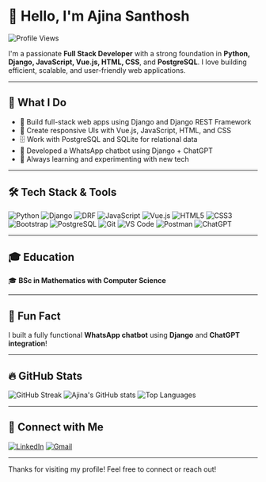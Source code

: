 # 👋 Hello, I'm Ajina Santhosh

![Profile Views](https://komarev.com/ghpvc/?username=ajinasanthosh1997&color=blue)

I'm a passionate **Full Stack Developer** with a strong foundation in **Python, Django, JavaScript, Vue.js, HTML, CSS**, and **PostgreSQL**. I love building efficient, scalable, and user-friendly web applications.

---

## 💼 What I Do

- 🔧 Build full-stack web apps using Django and Django REST Framework  
- 🎨 Create responsive UIs with Vue.js, JavaScript, HTML, and CSS  
- 🗄️ Work with PostgreSQL and SQLite for relational data  
- 🤖 Developed a WhatsApp chatbot using Django + ChatGPT  
- 🚀 Always learning and experimenting with new tech

---

## 🛠️ Tech Stack & Tools

![Python](https://img.shields.io/badge/Python-3670A0?style=for-the-badge&logo=python&logoColor=yellow)
![Django](https://img.shields.io/badge/Django-092E20?style=for-the-badge&logo=django&logoColor=white)
![DRF](https://img.shields.io/badge/DRF-ff1709?style=for-the-badge&logo=django&logoColor=white)
![JavaScript](https://img.shields.io/badge/JavaScript-F0DB4F?style=for-the-badge&logo=javascript&logoColor=323330)
![Vue.js](https://img.shields.io/badge/Vue.js-42b883?style=for-the-badge&logo=vue.js&logoColor=white)
![HTML5](https://img.shields.io/badge/HTML5-e34c26?style=for-the-badge&logo=html5&logoColor=white)
![CSS3](https://img.shields.io/badge/CSS3-264de4?style=for-the-badge&logo=css3&logoColor=white)
![Bootstrap](https://img.shields.io/badge/Bootstrap-563d7c?style=for-the-badge&logo=bootstrap&logoColor=white)
![PostgreSQL](https://img.shields.io/badge/PostgreSQL-316192?style=for-the-badge&logo=postgresql&logoColor=white)
![Git](https://img.shields.io/badge/Git-F1502F?style=for-the-badge&logo=git&logoColor=white)
![VS Code](https://img.shields.io/badge/VSCode-007ACC?style=for-the-badge&logo=visual-studio-code&logoColor=white)
![Postman](https://img.shields.io/badge/Postman-FF6C37?style=for-the-badge&logo=postman&logoColor=white)
![ChatGPT](https://img.shields.io/badge/ChatGPT-00A67E?style=for-the-badge&logo=openai&logoColor=white)

---

## 🎓 Education

🎓 **BSc in Mathematics with Computer Science**

---

## 📌 Fun Fact

I built a fully functional **WhatsApp chatbot** using **Django** and **ChatGPT integration**!

---

## 🔥 GitHub Stats

![GitHub Streak](https://github-readme-streak-stats.herokuapp.com/?user=ajinasanthosh1997&theme=radical&hide_border=true)
![Ajina's GitHub stats](https://github-readme-stats.vercel.app/api?username=ajinasanthosh1997&show_icons=true&theme=radical&hide_border=true)
![Top Languages](https://github-readme-stats.vercel.app/api/top-langs/?username=ajinasanthosh1997&layout=compact&theme=radical&hide_border=true)

---

## 🤝 Connect with Me

[![LinkedIn](https://img.shields.io/badge/LinkedIn-blue?style=for-the-badge&logo=linkedin)](https://www.linkedin.com/in/ajina-santhosh-214b12298/)
[![Gmail](https://img.shields.io/badge/Gmail-D14836?style=for-the-badge&logo=gmail&logoColor=white)](mailto:ajinasanthosh97@gmail.com)

---

Thanks for visiting my profile! Feel free to connect or reach out!
